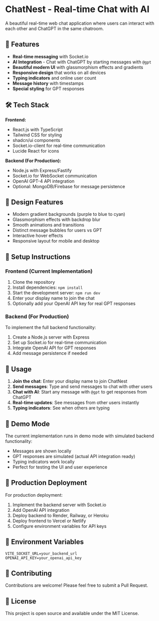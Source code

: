
# ChatNest - Real-time Chat with AI

A beautiful real-time web chat application where users can interact with each other and ChatGPT in the same chatroom.

## 🚀 Features

- **Real-time messaging** with Socket.io
- **AI Integration** - Chat with ChatGPT by starting messages with `@gpt`
- **Beautiful modern UI** with glassmorphism effects and gradients
- **Responsive design** that works on all devices
- **Typing indicators** and online user count
- **Message history** with timestamps
- **Special styling** for GPT responses

## 🛠 Tech Stack

**Frontend:**
- React.js with TypeScript
- Tailwind CSS for styling
- shadcn/ui components
- Socket.io-client for real-time communication
- Lucide React for icons

**Backend (For Production):**
- Node.js with Express/Fastify
- Socket.io for WebSocket communication
- OpenAI GPT-4 API integration
- Optional: MongoDB/Firebase for message persistence

## 🎨 Design Features

- Modern gradient backgrounds (purple to blue to cyan)
- Glassmorphism effects with backdrop blur
- Smooth animations and transitions
- Distinct message bubbles for users vs GPT
- Interactive hover effects
- Responsive layout for mobile and desktop

## 🔧 Setup Instructions

### Frontend (Current Implementation)
1. Clone the repository
2. Install dependencies: `npm install`
3. Start the development server: `npm run dev`
4. Enter your display name to join the chat
5. Optionally add your OpenAI API key for real GPT responses

### Backend (For Production)
To implement the full backend functionality:

1. Create a Node.js server with Express
2. Set up Socket.io for real-time communication
3. Integrate OpenAI API for GPT responses
4. Add message persistence if needed

## 📝 Usage

1. **Join the chat**: Enter your display name to join ChatNest
2. **Send messages**: Type and send messages to chat with other users
3. **Chat with AI**: Start any message with `@gpt` to get responses from ChatGPT
4. **Real-time updates**: See messages from other users instantly
5. **Typing indicators**: See when others are typing

## 🌟 Demo Mode

The current implementation runs in demo mode with simulated backend functionality:
- Messages are shown locally
- GPT responses are simulated (actual API integration ready)
- Typing indicators work locally
- Perfect for testing the UI and user experience

## 🚀 Production Deployment

For production deployment:
1. Implement the backend server with Socket.io
2. Add OpenAI API integration
3. Deploy backend to Render, Railway, or Heroku
4. Deploy frontend to Vercel or Netlify
5. Configure environment variables for API keys

## 🔐 Environment Variables

```env
VITE_SOCKET_URL=your_backend_url
OPENAI_API_KEY=your_openai_api_key
```

## 🤝 Contributing

Contributions are welcome! Please feel free to submit a Pull Request.

## 📄 License

This project is open source and available under the MIT License.
